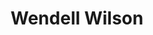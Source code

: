 ---
avatar: /images/people/wendell.jpg
avatar_small: /images/people/wendell_small.jpg
bio: null
homepage: null
instagram: null
linkedin: null
title: Wendell Wilson
twitter: null
type: guest
username: wendell
youtube: null
---